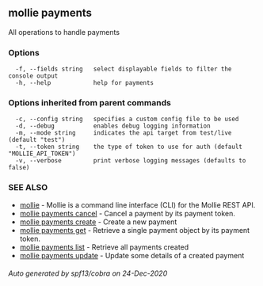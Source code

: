 ## mollie payments

All operations to handle payments

### Options

```
  -f, --fields string   select displayable fields to filter the console output
  -h, --help            help for payments
```

### Options inherited from parent commands

```
  -c, --config string   specifies a custom config file to be used
  -d, --debug           enables debug logging information
  -m, --mode string     indicates the api target from test/live (default "test")
  -t, --token string    the type of token to use for auth (default "MOLLIE_API_TOKEN")
  -v, --verbose         print verbose logging messages (defaults to false)
```

### SEE ALSO

* [mollie](mollie.md)	 - Mollie is a command line interface (CLI) for the Mollie REST API.
* [mollie payments cancel](mollie_payments_cancel.md)	 - Cancel a payment by its payment token.
* [mollie payments create](mollie_payments_create.md)	 - Create a new payment
* [mollie payments get](mollie_payments_get.md)	 - Retrieve a single payment object by its payment token.
* [mollie payments list](mollie_payments_list.md)	 - Retrieve all payments created
* [mollie payments update](mollie_payments_update.md)	 - Update some details of a created payment

###### Auto generated by spf13/cobra on 24-Dec-2020
